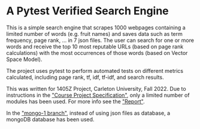 # A Pytest Verified Search Engine

This is a simple search engine that scrapes 1000 webpages containing a limited number of words (e.g. fruit names) and saves data such as term frequency, page rank, ... in 7 json files. The user can search for one or more words and receive the top 10 most reputable URLs (based on page rank calculations) with the most occurrences of those words (based on Vector Space Model).

The project uses pytest to perform automated tests on different metrics calculated, including page rank, tf, idf, tf-idf, and search results.

This was written for 1405Z Project, Carleton University, Fall 2022. Due to instructions in the ["Course Project Specification"](/docs/Course%20Project%20Specification.pdf), only a limited number of modules has been used. For more info see the ["Report"](/docs/Report.pdf).

In the ["mongo-1 branch"](https://github.com/ca-sajad/Python-SearchEngine-1405Project/tree/mongo-1), instead of using json files as database, a mongoDB database has been used.



